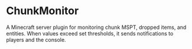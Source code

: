 # ChunkMonitor
A Minecraft server plugin for monitoring chunk MSPT, dropped items, and entities. When values exceed set thresholds, it sends notifications to players and the console.
